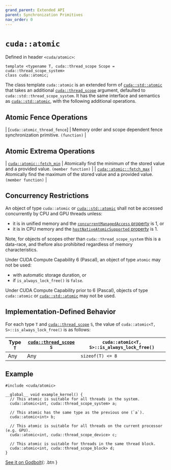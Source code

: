 ```yaml
---
grand_parent: Extended API
parent: Synchronization Primitives
nav_order: 0
---
```


# `cuda::atomic`

Defined in header `<cuda/atomic>`:

```cuda
template <typename T, cuda::thread_scope Scope = cuda::thread_scope_system>
class cuda::atomic;
```

The class template `cuda::atomic` is an extended form of [`cuda::std::atomic`]
  that takes an additional [`cuda::thread_scope`] argument, defaulted to
  `cuda::std::thread_scope_system`.
It has the same interface and semantics as [`cuda::std::atomic`], with the
  following additional operations.

## Atomic Fence Operations

| [`cuda::atomic_thread_fence`] | Memory order and scope dependent fence synchronization primitive. `(function)` |

## Atomic Extrema Operations

| [`cuda::atomic::fetch_min`] | Atomically find the minimum of the stored value and a provided value. `(member function)` |
| [`cuda::atomic::fetch_max`] | Atomically find the maximum of the stored value and a provided value. `(member function)` |

## Concurrency Restrictions

An object of type `cuda::atomic` or [`cuda::std::atomic`] shall not be accessed
  concurrently by CPU and GPU threads unless:
- it is in unified memory and the [`concurrentManagedAccess` property] is 1, or
- it is in CPU memory and the [`hostNativeAtomicSupported` property] is 1.

Note, for objects of scopes other than `cuda::thread_scope_system` this is a
  data-race, and thefore also prohibited regardless of memory characteristics.

Under CUDA Compute Capability 6 (Pascal), an object of type `atomic` may not be
  used:
- with automatic storage duration, or
- if `is_always_lock_free()` is `false`.

Under CUDA Compute Capability prior to 6 (Pascal), objects of type
  `cuda::atomic` or [`cuda::std::atomic`] may not be used.

## Implementation-Defined Behavior

For each type `T` and [`cuda::thread_scope`] `S`, the value of
  `cuda::atomic<T, S>::is_always_lock_free()` is as follows:

| Type `T` | [`cuda::thread_scope`] `S` | `cuda::atomic<T, S>::is_always_lock_free()` |
|----------|----------------------------|---------------------------------------------|
| Any      | Any                        | `sizeof(T) <= 8`                            |

## Example

```cuda
#include <cuda/atomic>

__global__ void example_kernel() {
  // This atomic is suitable for all threads in the system.
  cuda::atomic<int, cuda::thread_scope_system> a;

  // This atomic has the same type as the previous one (`a`).
  cuda::atomic<int> b;

  // This atomic is suitable for all threads on the current processor (e.g. GPU).
  cuda::atomic<int, cuda::thread_scope_device> c;

  // This atomic is suitable for threads in the same thread block.
  cuda::atomic<int, cuda::thread_scope_block> d;
}
```

[See it on Godbolt](https://godbolt.org/z/Mr9oxd){: .btn }


[`cuda::thread_scope`]: ../thread_scopes.md

[`cuda::atomic::fetch_min`]: ./atomic/fetch_min.md
[`cuda::atomic::fetch_max`]: ./atomic/fetch_max.md

[`cuda::std::atomic`]: https://en.cppreference.com/w/cpp/atomic/atomic

[atomics.types.int]: https://eel.is/c++draft/atomics.types.int
[atomics.types.pointer]: https://eel.is/c++draft/atomics.types.pointer

[`concurrentManagedAccess` property]: https://docs.nvidia.com/cuda/cuda-runtime-api/structcudaDeviceProp.html#structcudaDeviceProp_116f9619ccc85e93bc456b8c69c80e78b
[`hostNativeAtomicSupported` property]: https://docs.nvidia.com/cuda/cuda-runtime-api/structcudaDeviceProp.html#structcudaDeviceProp_1ef82fd7d1d0413c7d6f33287e5b6306f

